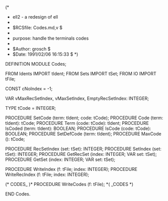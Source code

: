 (*
 *	ell2 - a redesign of ell
 *
 *	$RCSfile: Codes.md,v $
 *	
 *	purpose:	handle the terminals codes
 *
 *	$Author: grosch $
 *	$Date: 1991/02/06 16:15:33 $
 *)

DEFINITION MODULE Codes;

FROM Idents	IMPORT	tIdent;
FROM Sets	IMPORT	tSet;
FROM IO		IMPORT	tFile;

CONST cNoIndex	= -1;

VAR vMaxRecSetIndex, vMaxSetIndex, EmptyRecSetIndex: INTEGER;

TYPE tCode	= INTEGER;

PROCEDURE SetCode	(term: tIdent; code: tCode);
PROCEDURE Code		(term: tIdent): tCode;
PROCEDURE Term		(code: tCode): tIdent;
PROCEDURE IsCoded	(term: tIdent): BOOLEAN;
PROCEDURE IsCode	(code: tCode): BOOLEAN;
PROCEDURE SetDefCode	(term: tIdent);
PROCEDURE MaxCode	(): tCode;

PROCEDURE RecSetIndex	(set: tSet): INTEGER;
PROCEDURE SetIndex	(set: tSet): INTEGER;
PROCEDURE GetRecSet	(index: INTEGER; VAR set: tSet);
PROCEDURE GetSet	(index: INTEGER; VAR set: tSet);

PROCEDURE WriteIndex	(f: tFile; index: INTEGER);
PROCEDURE WriteRecIndex (f: tFile; index: INTEGER);

(* CODES_ )*
PROCEDURE WriteCodes	(f: tFile);
*( _CODES *)

END Codes.

